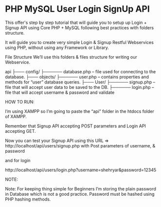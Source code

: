 # PHP MySQL User Login SignUp API

This offer's step by step tutorial that will guide you to setup up Login + Signup API using Core PHP + MySQL following best practices with folders structure.

It will guide you to create very simple Login & Signup Restful Webservices using PHP, without using any Framework or Library.

File Structure
We’ll use this folders & files structure for writing our Webservice.

api
├─── config/
├────── database.php – file used for connecting to the database.
├─── objects/
├────── user.php – contains properties and methods for “user” database queries.
├─── User/
├────── signup.php – file that will accept user data to be saved to the DB.
├────── login.php – file that will accept username & password and validate



HOW TO RUN:

I’m using XAMPP so I’m going to paste the “api” folder in the htdocs folder of XAMPP.

Remember that Signup API accepting POST parameters and Login API accepting GET.

Now you can test your Signup API using this URL => http://localhost/api/users/signup.php with Post parameters of username, & password

and for login

http://localhost/api/users/login.php?username=shehryar&password=12345


NOTE:

Note: For keeping thing simple for Beginners I’m storing the plain password in Database which is not a good practice. Password must be hashed using PHP hashing methods.